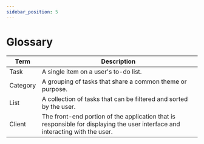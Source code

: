 ```yaml
---
sidebar_position: 5
---
```


# Glossary

| **Term** 	| **Description**                                                                                                               	|
|----------	|-------------------------------------------------------------------------------------------------------------------------------	|
| Task    	| A single item on a user's to-do list.                                                                                         	|
| Category 	| A grouping of tasks that share a common theme or purpose.                                                                     	|
| List     	| A collection of tasks that can be filtered and sorted by the user.                                                            	|
| Client   	| The front-end portion of the application that is responsible for displaying the user interface and interacting with the user. 	|